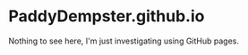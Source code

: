 PaddyDempster.github.io
=======================

Nothing to see here, I'm just investigating using GitHub pages.
